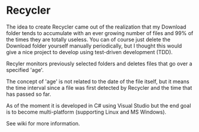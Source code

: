 # Recycler
The idea to create Recycler came out of the realization that my Download folder tends to accumulate with an ever growing number of files and 99% of the times they are totally useless.
You can of course just delete the Download folder yourself manually periodically, but I thought this would give a nice project to develop using test-driven development (TDD).

Recyler monitors previously selected folders and deletes files that go over a specified 'age'.

The concept of 'age' is not related to the date of the file itself, but it means the time interval since a file was first detected by Recycler and the time that has passed so far.

As of the moment it is developed in C# using Visual Studio but the end goal is to become multi-platform (supporting Linux and MS Windows).

See wiki for more information.
